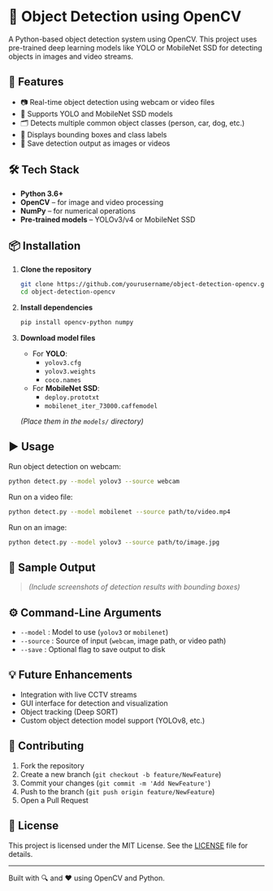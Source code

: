 # 🎯 Object Detection using OpenCV

A Python-based object detection system using OpenCV. This project uses pre-trained deep learning models like YOLO or MobileNet SSD for detecting objects in images and video streams.

## 🚀 Features

- 📷 Real-time object detection using webcam or video files
- 🧠 Supports YOLO and MobileNet SSD models
- 🗂️ Detects multiple common object classes (person, car, dog, etc.)
- 📏 Displays bounding boxes and class labels
- 💾 Save detection output as images or videos

## 🛠️ Tech Stack

- **Python 3.6+**
- **OpenCV** – for image and video processing
- **NumPy** – for numerical operations
- **Pre-trained models** – YOLOv3/v4 or MobileNet SSD

## 📦 Installation

1. **Clone the repository**
   ```bash
   git clone https://github.com/yourusername/object-detection-opencv.git
   cd object-detection-opencv
   ```

2. **Install dependencies**
   ```bash
   pip install opencv-python numpy
   ```

3. **Download model files**
   - For **YOLO**:
     - `yolov3.cfg`
     - `yolov3.weights`
     - `coco.names`
   - For **MobileNet SSD**:
     - `deploy.prototxt`
     - `mobilenet_iter_73000.caffemodel`

   *(Place them in the `models/` directory)*

## ▶️ Usage

Run object detection on webcam:
```bash
python detect.py --model yolov3 --source webcam
```

Run on a video file:
```bash
python detect.py --model mobilenet --source path/to/video.mp4
```

Run on an image:
```bash
python detect.py --model yolov3 --source path/to/image.jpg
```

## 📸 Sample Output

> *(Include screenshots of detection results with bounding boxes)*

## ⚙️ Command-Line Arguments

- `--model` : Model to use (`yolov3` or `mobilenet`)
- `--source` : Source of input (`webcam`, image path, or video path)
- `--save` : Optional flag to save output to disk

## 💡 Future Enhancements

- Integration with live CCTV streams
- GUI interface for detection and visualization
- Object tracking (Deep SORT)
- Custom object detection model support (YOLOv8, etc.)

## 🤝 Contributing

1. Fork the repository
2. Create a new branch (`git checkout -b feature/NewFeature`)
3. Commit your changes (`git commit -m 'Add NewFeature'`)
4. Push to the branch (`git push origin feature/NewFeature`)
5. Open a Pull Request

## 📄 License

This project is licensed under the MIT License. See the [LICENSE](LICENSE) file for details.

---

Built with 🔍 and ❤️ using OpenCV and Python.

